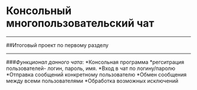 # Консольный многопользовательский чат
***
##Итоговый проект по первому разделу
***
###_Функционал данного чата_:
*Консольная программа
*регситрация пользователей- логин, пароль, имя.
*Вход в чат по логину/паролю
*Отправка сообщений конкретному пользователю
*Обмен сообщения между всеми пользователями
*Обработка возможных исключений